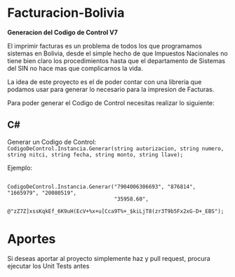 Facturacion-Bolivia
===================
**Generacion del Codigo de Control V7**

El imprimir facturas es un problema de todos los que programamos sistemas en Bolivia,
desde el simple hecho de que Impuestos Nacionales no tiene bien claro los procedimientos hasta que el departamento
de Sistemas del SIN no hace mas que complicarnos la vida.

La idea de este proyecto es el de poder contar con una libreria que podamos usar para 
generar lo necesario para la impresion de Facturas.

Para poder generar el Codigo de Control necesitas realizar lo siguiente:

C#
--
Generar un Codigo de Control:
<code>
CodigoDeControl.Instancia.Generar(string autorizacion, string numero, string nitci, string fecha, 
                                  string monto, string llave);
</code>

Ejemplo:

<code>
CodigoDeControl.Instancia.Generar("7904006306693", "876814", "1665979", "20080519",
                                  "35958.60", 
                                  @"zZ7Z]xssKqkEf_6K9uH(EcV+%x+u[Cca9T%+_$kiLjT8(zr3T9b5Fx2xG-D+_EBS");
</code>


Aportes
=======

Si deseas aportar al proyecto simplemente haz y pull request, procura ejecutar los Unit Tests antes


